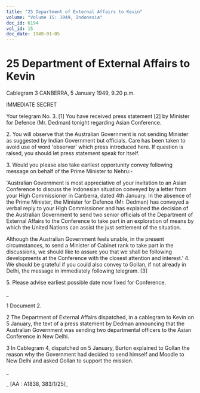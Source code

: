 ```yaml
---
title: "25 Department of External Affairs to Kevin"
volume: "Volume 15: 1949, Indonesia"
doc_id: 6194
vol_id: 15
doc_date: 1949-01-05
---
```


# 25 Department of External Affairs to Kevin

Cablegram 3 CANBERRA, 5 January 1949, 9.20 p.m.

IMMEDIATE SECRET

Your telegram No. 3. [1] You have received press statement [2] by Minister for Defence (Mr. Dedman) tonight regarding Asian Conference.

2\. You will observe that the Australian Government is not sending Minister as suggested by Indian Government but officials. Care has been taken to avoid use of word 'observer' which press introduced here. If question is raised, you should let press statement speak for itself.

3\. Would you please also take earliest opportunity convey following message on behalf of the Prime Minister to Nehru:-

'Australian Government is most appreciative of your invitation to an Asian Conference to discuss the Indonesian situation conveyed by a letter from your High Commissioner in Canberra, dated 4th January. In the absence of the Prime Minister, the Minister for Defence (Mr. Dedman) has conveyed a verbal reply to your High Commissioner and has explained the decision of the Australian Government to send two senior officials of the Department of External Affairs to the Conference to take part in an exploration of means by which the United Nations can assist the just settlement of the situation.

Although the Australian Government feels unable, in the present circumstances, to send a Minister of Cabinet rank to take part in the discussions, we should like to assure you that we shall be following developments at the Conference with the closest attention and interest.' 4. We should be grateful if you could also convey to Gollan, if not already in Delhi, the message in immediately following telegram. [3]

5\. Please advise earliest possible date now fixed for Conference.

_

1 Document 2.

2 The Department of External Affairs dispatched, in a cablegram to Kevin on 5 January, the text of a press statement by Dedman announcing that the Australian Government was sending two departmental officers to the Asian Conference in New Delhi.

3 In Cablegram 4, dispatched on 5 January, Burton explained to Gollan the reason why the Government had decided to send himself and Moodie to New Delhi and asked Gollan to support the mission.

_

_ [AA : A1838, 383/1/25]_
